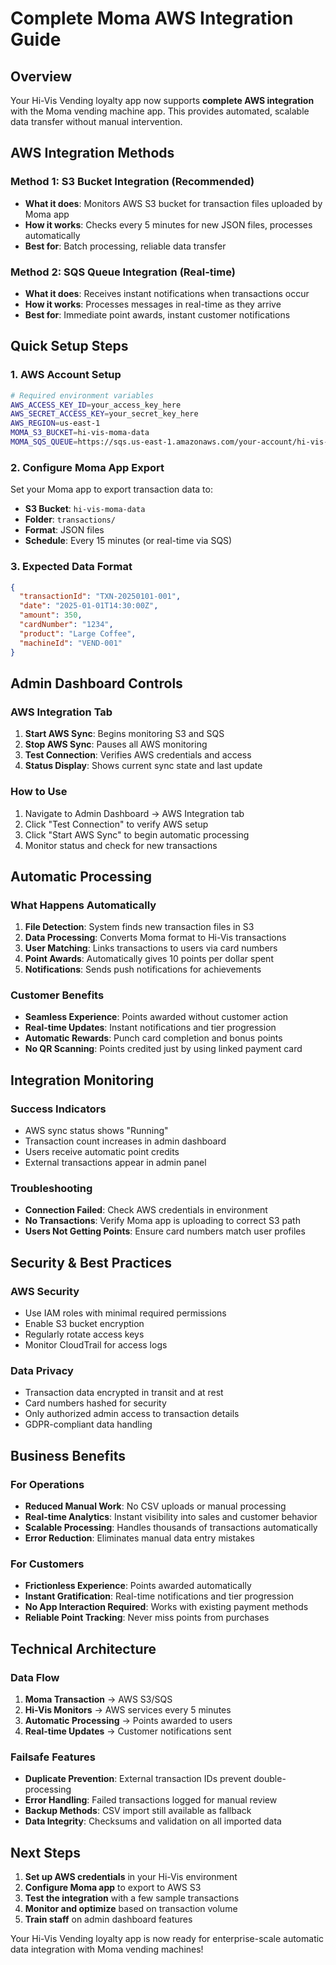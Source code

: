 # Complete Moma AWS Integration Guide

## Overview

Your Hi-Vis Vending loyalty app now supports **complete AWS integration** with the Moma vending machine app. This provides automated, scalable data transfer without manual intervention.

## AWS Integration Methods

### Method 1: S3 Bucket Integration (Recommended)
- **What it does**: Monitors AWS S3 bucket for transaction files uploaded by Moma app
- **How it works**: Checks every 5 minutes for new JSON files, processes automatically
- **Best for**: Batch processing, reliable data transfer

### Method 2: SQS Queue Integration (Real-time)
- **What it does**: Receives instant notifications when transactions occur
- **How it works**: Processes messages in real-time as they arrive
- **Best for**: Immediate point awards, instant customer notifications

## Quick Setup Steps

### 1. AWS Account Setup
```bash
# Required environment variables
AWS_ACCESS_KEY_ID=your_access_key_here
AWS_SECRET_ACCESS_KEY=your_secret_key_here
AWS_REGION=us-east-1
MOMA_S3_BUCKET=hi-vis-moma-data
MOMA_SQS_QUEUE=https://sqs.us-east-1.amazonaws.com/your-account/hi-vis-notifications
```

### 2. Configure Moma App Export
Set your Moma app to export transaction data to:
- **S3 Bucket**: `hi-vis-moma-data`
- **Folder**: `transactions/`
- **Format**: JSON files
- **Schedule**: Every 15 minutes (or real-time via SQS)

### 3. Expected Data Format
```json
{
  "transactionId": "TXN-20250101-001",
  "date": "2025-01-01T14:30:00Z",
  "amount": 350,
  "cardNumber": "1234",
  "product": "Large Coffee",
  "machineId": "VEND-001"
}
```

## Admin Dashboard Controls

### AWS Integration Tab
1. **Start AWS Sync**: Begins monitoring S3 and SQS
2. **Stop AWS Sync**: Pauses all AWS monitoring
3. **Test Connection**: Verifies AWS credentials and access
4. **Status Display**: Shows current sync state and last update

### How to Use
1. Navigate to Admin Dashboard → AWS Integration tab
2. Click "Test Connection" to verify AWS setup
3. Click "Start AWS Sync" to begin automatic processing
4. Monitor status and check for new transactions

## Automatic Processing

### What Happens Automatically
1. **File Detection**: System finds new transaction files in S3
2. **Data Processing**: Converts Moma format to Hi-Vis transactions
3. **User Matching**: Links transactions to users via card numbers
4. **Point Awards**: Automatically gives 10 points per dollar spent
5. **Notifications**: Sends push notifications for achievements

### Customer Benefits
- **Seamless Experience**: Points awarded without customer action
- **Real-time Updates**: Instant notifications and tier progression
- **Automatic Rewards**: Punch card completion and bonus points
- **No QR Scanning**: Points credited just by using linked payment card

## Integration Monitoring

### Success Indicators
- AWS sync status shows "Running"
- Transaction count increases in admin dashboard
- Users receive automatic point credits
- External transactions appear in admin panel

### Troubleshooting
- **Connection Failed**: Check AWS credentials in environment
- **No Transactions**: Verify Moma app is uploading to correct S3 path
- **Users Not Getting Points**: Ensure card numbers match user profiles

## Security & Best Practices

### AWS Security
- Use IAM roles with minimal required permissions
- Enable S3 bucket encryption
- Regularly rotate access keys
- Monitor CloudTrail for access logs

### Data Privacy
- Transaction data encrypted in transit and at rest
- Card numbers hashed for security
- Only authorized admin access to transaction details
- GDPR-compliant data handling

## Business Benefits

### For Operations
- **Reduced Manual Work**: No CSV uploads or manual processing
- **Real-time Analytics**: Instant visibility into sales and customer behavior
- **Scalable Processing**: Handles thousands of transactions automatically
- **Error Reduction**: Eliminates manual data entry mistakes

### For Customers
- **Frictionless Experience**: Points awarded automatically
- **Instant Gratification**: Real-time notifications and tier progression
- **No App Interaction Required**: Works with existing payment methods
- **Reliable Point Tracking**: Never miss points from purchases

## Technical Architecture

### Data Flow
1. **Moma Transaction** → AWS S3/SQS
2. **Hi-Vis Monitors** → AWS services every 5 minutes
3. **Automatic Processing** → Points awarded to users
4. **Real-time Updates** → Customer notifications sent

### Failsafe Features
- **Duplicate Prevention**: External transaction IDs prevent double-processing
- **Error Handling**: Failed transactions logged for manual review
- **Backup Methods**: CSV import still available as fallback
- **Data Integrity**: Checksums and validation on all imported data

## Next Steps

1. **Set up AWS credentials** in your Hi-Vis environment
2. **Configure Moma app** to export to AWS S3
3. **Test the integration** with a few sample transactions
4. **Monitor and optimize** based on transaction volume
5. **Train staff** on admin dashboard features

Your Hi-Vis Vending loyalty app is now ready for enterprise-scale automatic data integration with Moma vending machines!